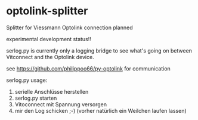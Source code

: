 # optolink-splitter
Splitter for Viessmann Optolink connection planned

experimental development status!!

serlog.py is currently only a logging bridge to see what's going on between Vitconnect and the Optolink device.

see https://github.com/philippoo66/py-optolink for communication


serlog.py usage:
1.    serielle Anschlüsse herstellen
2.    serlog.py starten
3.    Vitoconnect mit Spannung versorgen
4.    mir den Log schicken ;-) (vorher natürlich ein Weilchen laufen lassen)
